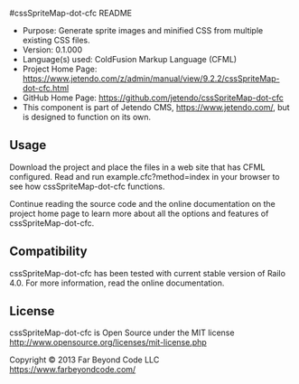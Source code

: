 #cssSpriteMap-dot-cfc README

- Purpose: Generate sprite images and minified CSS from multiple existing CSS files.
- Version: 0.1.000
- Language(s) used: ColdFusion Markup Language (CFML)
- Project Home Page: https://www.jetendo.com/z/admin/manual/view/9.2.2/cssSpriteMap-dot-cfc.html
- GitHub Home Page: https://github.com/jetendo/cssSpriteMap-dot-cfc
- This component is part of Jetendo CMS, https://www.jetendo.com/, but is designed to function on its own.

## Usage

Download the project and place the files in a web site that has CFML configured.  Read and run example.cfc?method=index in your browser to see how cssSpriteMap-dot-cfc functions.

Continue reading the source code and the online documentation on the project home page to learn more about all the options and features of cssSpriteMap-dot-cfc.

## Compatibility

cssSpriteMap-dot-cfc has been tested with current stable version of Railo 4.0.  For more information, read the online documentation.

## License

cssSpriteMap-dot-cfc is Open Source under the MIT license  
http://www.opensource.org/licenses/mit-license.php

Copyright &copy; 2013 Far Beyond Code LLC  
https://www.farbeyondcode.com/

